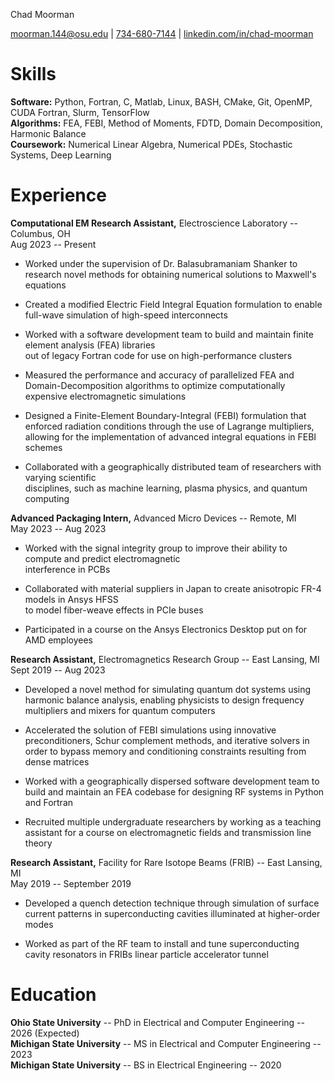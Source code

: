 Chad Moorman

[moorman.144@osu.edu](mailto:name@gmail.com) \|
[734-680-7144](https://mitcommlab.mit.edu/meche/commkit/portfolio/) \|
[linkedin.com/in/chad-moorman](https://old.reddit.com/r/EngineeringResumes/wiki/index#wiki_portfolios)

# Skills

**Software:** Python, Fortran, C, Matlab, Linux, BASH, CMake, Git,
OpenMP, CUDA Fortran, Slurm, TensorFlow\
**Algorithms:** FEA, FEBI, Method of Moments, FDTD, Domain
Decomposition, Harmonic Balance\
**Coursework:** Numerical Linear Algebra, Numerical PDEs, Stochastic
Systems, Deep Learning

# Experience

**Computational EM Research Assistant,** Electroscience Laboratory --
Columbus, OH\
    Aug 2023 -- Present

-   Worked under the supervision of Dr. Balasubramaniam Shanker to
    research novel methods for obtaining numerical solutions to
    Maxwell's equations

-   Created a modified Electric Field Integral Equation formulation to
    enable full-wave simulation of high-speed interconnects

-   Worked with a software development team to build and maintain finite
    element analysis (FEA) libraries\
    out of legacy Fortran code for use on high-performance clusters

-   Measured the performance and accuracy of parallelized FEA and
    Domain-Decomposition algorithms to optimize computationally
    expensive electromagnetic simulations

-   Designed a Finite-Element Boundary-Integral (FEBI) formulation that
    enforced radiation conditions through the use of Lagrange
    multipliers, allowing for the implementation of advanced integral
    equations in FEBI schemes

-   Collaborated with a geographically distributed team of researchers
    with varying scientific\
    disciplines, such as machine learning, plasma physics, and quantum
    computing

**Advanced Packaging Intern,** Advanced Micro Devices -- Remote, MI\
May 2023 -- Aug 2023

-   Worked with the signal integrity group to improve their ability to
    compute and predict electromagnetic\
    interference in PCBs

-   Collaborated with material suppliers in Japan to create anisotropic
    FR-4 models in Ansys HFSS\
    to model fiber-weave effects in PCIe buses

-   Participated in a course on the Ansys Electronics Desktop put on for
    AMD employees

**Research Assistant,** Electromagnetics Research Group -- East Lansing,
MI\
Sept 2019 -- Aug 2023

-   Developed a novel method for simulating quantum dot systems using
    harmonic balance analysis, enabling physicists to design frequency
    multipliers and mixers for quantum computers

-   Accelerated the solution of FEBI simulations using innovative
    preconditioners, Schur complement methods, and iterative solvers in
    order to bypass memory and conditioning constraints resulting from
    dense matrices

-   Worked with a geographically dispersed software development team to
    build and maintain an FEA codebase for designing RF systems in
    Python and Fortran

-   Recruited multiple undergraduate researchers by working as a
    teaching assistant for a course on electromagnetic fields and
    transmission line theory

**Research Assistant,** Facility for Rare Isotope Beams (FRIB) -- East
Lansing, MI\
May 2019 -- September 2019

-   Developed a quench detection technique through simulation of surface
    current patterns in superconducting cavities illuminated at
    higher-order modes

-   Worked as part of the RF team to install and tune superconducting
    cavity resonators in FRIBs linear particle accelerator tunnel

# Education 

**Ohio State University** -- PhD in Electrical and Computer Engineering
-- 2026 (Expected)\
**Michigan State University** -- MS in Electrical and Computer
Engineering -- 2023\
**Michigan State University** -- BS in Electrical Engineering -- 2020
